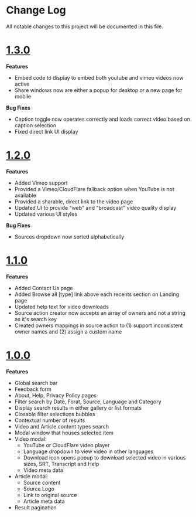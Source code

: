 # Change Log

All notable changes to this project will be documented in this file.

# [1.3.0](2018-08-08)

**Features**

- Embed code to display to embed both youtube and vimeo videos now active
- Share windows now are either a popup for desktop or a new page for mobile

**Bug Fixes**

- Caption toggle now operates correctly and loads correct video based on caption selection
- Fixed direct link UI display

# [1.2.0](2018-07-18)

**Features**

- Added Vimeo support
- Provided a Vimeo/CloudFlare fallback option when YouTube is not available
- Provided a sharable, direct link to the video page
- Updated UI to provide "web" and "broadcast" video quality display
- Updated various UI styles

**Bug Fixes**

- Sources dropdown now sorted alphabetically

# [1.1.0](2018-06-15)

**Features**

- Added Contact Us page
- Added Browse all [type] link above each recents section on Landing page
- Updated help text for video downloads
- Source action creator now accepts an array of owners and not a string as it's search key
- Created owners mappings in source action to (1) support inconsistent owner names and (2) assign a custom name

# [1.0.0](2018-05-29)

**Features**

- Global search bar
- Feedback form
- About, Help, Privacy Policy pages
- Filter search by Date, Forat, Source, Language and Category
- Display search results in either gallery or list formats
- Closable filter selections bubbles
- Contextual number of results
- Video and Article content types search
- Modal window that houses selected item
- Video modal:
  - YouTube or CloudFlare video player
  - Language dropdown to view video in other languages
  - Download icon opens popup to download selected video in various sizes, SRT, Transcript and Help
  - Video meta data
- Article modal:
  - Source content
  - Source Logo
  - Link to original source
  - Article meta data
- Result pagination
